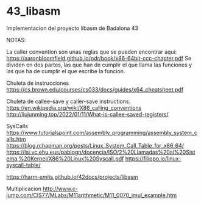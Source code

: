 # 43_libasm
Implementacion del proyecto  libasm de Badalona 43

NOTAS:

La caller convention son unas reglas que se pueden encontrar aqui:
	https://aaronbloomfield.github.io/pdr/book/x86-64bit-ccc-chapter.pdf
	Se dividen en dos partes, las que han de cumplir el que llama las funciones y las que  ha de cumplir el que escribe la funcion.

Chuleta de instrucciones
	https://cs.brown.edu/courses/cs033/docs/guides/x64_cheatsheet.pdf

Chuleta de callee-save y caller-save instructions.
	https://en.wikipedia.org/wiki/X86_calling_conventions
	http://liujunming.top/2022/01/11/What-is-callee-saved-registers/

SysCalls
	https://www.tutorialspoint.com/assembly_programming/assembly_system_calls.htm
	https://blog.rchapman.org/posts/Linux_System_Call_Table_for_x86_64/
	https://lsi.vc.ehu.eus/pablogn/docencia/ISO/2%20Llamadas%20al%20Sistema,%20Kernel/X86%20Linux%20Syscall.pdf
	https://filippo.io/linux-syscall-table/
	
https://harm-smits.github.io/42docs/projects/libasm

Multiplicacion
	http://www.c-jump.com/CIS77/MLabs/M11arithmetic/M11_0070_imul_example.htm